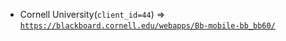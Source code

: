  - Cornell University(`client_id=44`) => [`https://blackboard.cornell.edu/webapps/Bb-mobile-bb_bb60/`](https://blackboard.cornell.edu/webapps/Bb-mobile-bb_bb60/)
